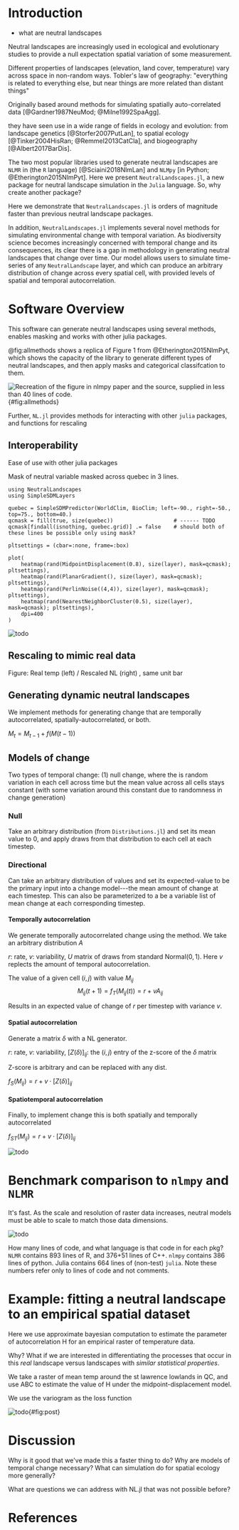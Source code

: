 # Introduction

- what are neutral landscapes

Neutral landscapes are increasingly used in ecological and
evolutionary studies to provide a null expectation spatial variation of some measurement.

Different properties of landscapes (elevation, land cover,
temperature) vary across space in non-random ways. Tobler's law of
geography: "everything is related to everything else, but near things
are more related than distant things"

Originally based around methods for simulating
spatially auto-correlated data [@Gardner1987NeuMod; @Milne1992SpaAgg].



they have seen use in a wide range of fields in ecology and evolution:
from landscape genetics [@Storfer2007PutLan], to spatial
ecology [@Tinker2004HisRan; @Remmel2013CatCla], and biogeography
[@Albert2017BarDis].

The two most popular libraries used to generate neutral landscapes are
`NLMR` in (the `R` language) [@Sciaini2018NlmLan] and `NLMpy` [in
Python; @Etherington2015NlmPyt]. Here we present
`NeutralLandscapes.jl`, a new package for neutral landscape simulation
in the `Julia` language. So, why create another package?  

Here we demonstrate that `NeutralLandscapes.jl` is orders of magnitude
faster than previous neutral landscape packages.

In addition, `NeutralLandscapes.jl` implements several novel methods
for simulating environmental change with temporal variation. As
biodiversity science becomes increasingly concerned with temporal
change and its consequences, its clear there is a gap in methodology
in generating neutral landscapes that change over time. Our model
allows users to simulate time-series of any `NeutralLandscape` layer,
and which can produce an arbitrary distribution of change across every
spatial cell, with provided levels of spatial and temporal
autocorrelation.

# Software Overview

This software can generate neutral landscapes using several methods,
enables masking and works with other julia packages.

@fig:allmethods shows a replica of Figure 1 from
@Etherington2015NlmPyt, which shows the capacity of the library to
generate different types of neutral landscapes, and then apply masks
and categorical classifcation to them.

![Recreation of the figure in `nlmpy` paper and the source, supplied in less than 40 lines of code.](./figures/figure1.png){#fig:allmethods}


Further, `NL.jl` provides methods for interacting with other `julia`
packages, and functions for rescaling

## Interoperability

Ease of use with other julia packages

Mask of neutral variable masked across quebec in 3 lines.

```
using NeutralLandscapes
using SimpleSDMLayers

quebec = SimpleSDMPredictor(WorldClim, BioClim; left=-90., right=-50., top=75., bottom=40.)
qcmask = fill(true, size(quebec))                   # ------ TODO
qcmask[findall(isnothing, quebec.grid)] .= false    # should both of these lines be possible only using mask?

pltsettings = (cbar=:none, frame=:box)

plot(
    heatmap(rand(MidpointDisplacement(0.8), size(layer), mask=qcmask); pltsettings),
    heatmap(rand(PlanarGradient(), size(layer), mask=qcmask); pltsettings),
    heatmap(rand(PerlinNoise((4,4)), size(layer), mask=qcmask); pltsettings),
    heatmap(rand(NearestNeighborCluster(0.5), size(layer), mask=qcmask); pltsettings),
    dpi=400
)
```

![todo](./figures/interoperable.png)

## Rescaling to mimic real data


Figure: Real temp (left) / Rescaled NL (right) , same unit bar

## Generating dynamic neutral landscapes

We implement methods for generating change that are temporally
autocorrelated, spatially-autocorrelated, or both.

$M_t = M_{t-1} + f(M(t-1))$

## Models of change

Two types of temporal change: (1) null change, where the is random
variation in each cell across time but the mean value across all cells
stays constant (with some variation around this constant due to
randomness in change generation)

### Null

Take an arbitrary distribution (from `Distributions.jl`) and set its
mean value to 0, and apply draws from that distribution to each cell
at each timestep.

### Directional

Can take an arbitrary distribution of values and set its expected-value
to be the primary input into a change model---the mean amount of change
at each timestep. This can also be parameterized to a be a variable list of
mean change at each corresponding timestep.

#### Temporally autocorrelation

We generate temporally autocorrelated change using the method. We take
an arbitrary distribution $A$

$r$: rate, $v$: variability, $U$ matrix of draws from standard $\text{Normal}(0,1)$.
Here $v$ replects the amount of temporal autocorrelation.

The value of a given cell $(i,j)$ with value $M_{ij}$
$$M_{ij}(t+1) = f_{T}(M_{ij}(t)) = r + vA_{ij}$$

Results in an expected value of change of $r$ per timestep with variance $v$.

#### Spatial autocorrelation

Generate a matrix $\delta$ with a NL generator.

$r$: rate, $v$: variability, $[Z(\delta)]_{ij}$: the $(i,j)$ entry of the z-score of the $\delta$ matrix

Z-score is arbitrary and can be replaced with any dist.

$f_{S}(M_{ij}) = r + v \cdot [Z(\delta)]_{ij}$

#### Spatiotemporal autocorrelation

Finally, to implement change this is both spatially and temporally autocorrelated

$f_{ST}(M_{ij}) = r + v \cdot [Z(\delta)]_{ij}$

![todo](./figures/temporal.png)

# Benchmark comparison to `nlmpy` and `NLMR`

It's fast. As the scale and resolution of raster data increases,
neutral models must be able to scale to match those data dimensions.

![todo](./figures/benchmark.png)


How many lines of code, and what language is that code in for each
pkg? `NLMR` contains 893 lines of R, and 376+51 lines of C++. `nlmpy`
contains 386 lines of python. Julia contains 664 lines of (non-test)
`julia`. Note these numbers refer only to lines of code and not
comments.

# Example: fitting a neutral landscape to an empirical spatial dataset

Here we use approximate bayesian computation to estimate the parameter of autocorrelation H for an empirical raster of temperature data.

Why? What if we are interested in differentiating the processes that occur
in this _real_ landscape versus landscapes with _similar statistical
properties_.

We take a raster of mean temp around the st lawrence lowlands in QC, and use ABC to estimate the value of H under the midpoint-displacement model.

We use the variogram as the loss function

![todo](./figures/posterior.png){#fig:post}

# Discussion

Why is it good that we've made this a faster thing to do?
Why are models of temporal change necessary?
What can simulation do for spatial ecology more generally?

What are questions we can address with NL.jl that was not possible before?

# References
